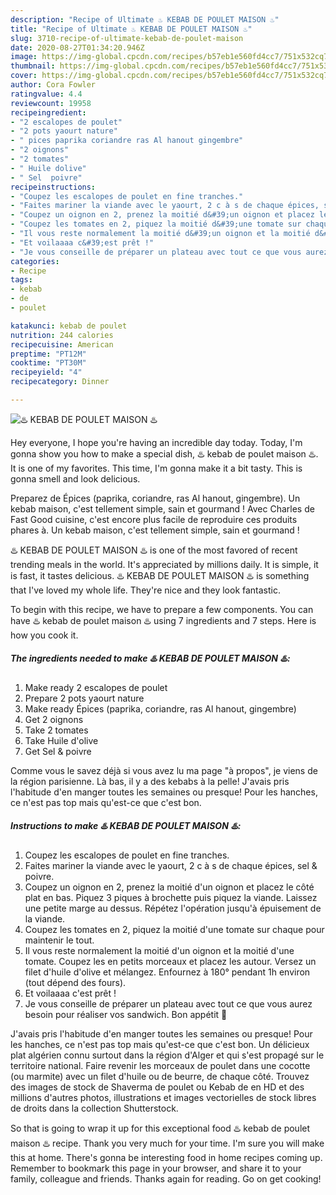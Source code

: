 ```yaml
---
description: "Recipe of Ultimate ♨️ KEBAB DE POULET MAISON ♨️"
title: "Recipe of Ultimate ♨️ KEBAB DE POULET MAISON ♨️"
slug: 3710-recipe-of-ultimate-kebab-de-poulet-maison
date: 2020-08-27T01:34:20.946Z
image: https://img-global.cpcdn.com/recipes/b57eb1e560fd4cc7/751x532cq70/♨️-kebab-de-poulet-maison-♨️-photo-principale-de-la-recette.jpg
thumbnail: https://img-global.cpcdn.com/recipes/b57eb1e560fd4cc7/751x532cq70/♨️-kebab-de-poulet-maison-♨️-photo-principale-de-la-recette.jpg
cover: https://img-global.cpcdn.com/recipes/b57eb1e560fd4cc7/751x532cq70/♨️-kebab-de-poulet-maison-♨️-photo-principale-de-la-recette.jpg
author: Cora Fowler
ratingvalue: 4.4
reviewcount: 19958
recipeingredient:
- "2 escalopes de poulet"
- "2 pots yaourt nature"
- " pices paprika coriandre ras Al hanout gingembre"
- "2 oignons"
- "2 tomates"
- " Huile dolive"
- " Sel  poivre"
recipeinstructions:
- "Coupez les escalopes de poulet en fine tranches."
- "Faites mariner la viande avec le yaourt, 2 c à s de chaque épices, sel &amp; poivre."
- "Coupez un oignon en 2, prenez la moitié d&#39;un oignon et placez le côté plat en bas. Piquez 3 piques à brochette puis piquez la viande. Laissez une petite marge au dessus. Répétez l&#39;opération jusqu&#39;à épuisement de la viande."
- "Coupez les tomates en 2, piquez la moitié d&#39;une tomate sur chaque pour maintenir le tout."
- "Il vous reste normalement la moitié d&#39;un oignon et la moitié d&#39;une tomate. Coupez les en petits morceaux et placez les autour. Versez un filet d&#39;huile d&#39;olive et mélangez. Enfournez à 180° pendant 1h environ (tout dépend des fours)."
- "Et voilaaaa c&#39;est prêt !"
- "Je vous conseille de préparer un plateau avec tout ce que vous aurez besoin pour réaliser vos sandwich. Bon appétit 🌹"
categories:
- Recipe
tags:
- kebab
- de
- poulet

katakunci: kebab de poulet 
nutrition: 244 calories
recipecuisine: American
preptime: "PT12M"
cooktime: "PT30M"
recipeyield: "4"
recipecategory: Dinner

---
```



![♨️ KEBAB DE POULET MAISON ♨️](https://img-global.cpcdn.com/recipes/b57eb1e560fd4cc7/751x532cq70/♨️-kebab-de-poulet-maison-♨️-photo-principale-de-la-recette.jpg)

Hey everyone, I hope you're having an incredible day today. Today, I'm gonna show you how to make a special dish, ♨️ kebab de poulet maison ♨️. It is one of my favorites. This time, I'm gonna make it a bit tasty. This is gonna smell and look delicious.

Preparez de Épices (paprika, coriandre, ras Al hanout, gingembre). Un kebab maison, c&#39;est tellement simple, sain et gourmand ! Avec Charles de Fast Good cuisine, c&#39;est encore plus facile de reproduire ces produits phares à. Un kebab maison, c&#39;est tellement simple, sain et gourmand !

♨️ KEBAB DE POULET MAISON ♨️ is one of the most favored of recent trending meals in the world. It's appreciated by millions daily. It is simple, it is fast, it tastes delicious. ♨️ KEBAB DE POULET MAISON ♨️ is something that I've loved my whole life. They're nice and they look fantastic.


To begin with this recipe, we have to prepare a few components. You can have ♨️ kebab de poulet maison ♨️ using 7 ingredients and 7 steps. Here is how you cook it.

<!--inarticleads1-->

##### The ingredients needed to make ♨️ KEBAB DE POULET MAISON ♨️:

1. Make ready 2 escalopes de poulet
1. Prepare 2 pots yaourt nature
1. Make ready  Épices (paprika, coriandre, ras Al hanout, gingembre)
1. Get 2 oignons
1. Take 2 tomates
1. Take  Huile d&#39;olive
1. Get  Sel &amp; poivre


Comme vous le savez déjà si vous avez lu ma page &#34;à propos&#34;, je viens de la région parisienne. Là bas, il y a des kebabs à la pelle! J&#39;avais pris l&#39;habitude d&#39;en manger toutes les semaines ou presque! Pour les hanches, ce n&#39;est pas top mais qu&#39;est-ce que c&#39;est bon. 

<!--inarticleads2-->

##### Instructions to make ♨️ KEBAB DE POULET MAISON ♨️:

1. Coupez les escalopes de poulet en fine tranches.
1. Faites mariner la viande avec le yaourt, 2 c à s de chaque épices, sel &amp; poivre.
1. Coupez un oignon en 2, prenez la moitié d&#39;un oignon et placez le côté plat en bas. Piquez 3 piques à brochette puis piquez la viande. Laissez une petite marge au dessus. Répétez l&#39;opération jusqu&#39;à épuisement de la viande.
1. Coupez les tomates en 2, piquez la moitié d&#39;une tomate sur chaque pour maintenir le tout.
1. Il vous reste normalement la moitié d&#39;un oignon et la moitié d&#39;une tomate. Coupez les en petits morceaux et placez les autour. Versez un filet d&#39;huile d&#39;olive et mélangez. Enfournez à 180° pendant 1h environ (tout dépend des fours).
1. Et voilaaaa c&#39;est prêt !
1. Je vous conseille de préparer un plateau avec tout ce que vous aurez besoin pour réaliser vos sandwich. Bon appétit 🌹


J&#39;avais pris l&#39;habitude d&#39;en manger toutes les semaines ou presque! Pour les hanches, ce n&#39;est pas top mais qu&#39;est-ce que c&#39;est bon. Un délicieux plat algérien connu surtout dans la région d&#39;Alger et qui s&#39;est propagé sur le territoire national. Faire revenir les morceaux de poulet dans une cocotte (ou marmite) avec un filet d&#39;huile ou de beurre, de chaque côté. Trouvez des images de stock de Shaverma de poulet ou Kebab de en HD et des millions d&#39;autres photos, illustrations et images vectorielles de stock libres de droits dans la collection Shutterstock. 

So that is going to wrap it up for this exceptional food ♨️ kebab de poulet maison ♨️ recipe. Thank you very much for your time. I'm sure you will make this at home. There's gonna be interesting food in home recipes coming up. Remember to bookmark this page in your browser, and share it to your family, colleague and friends. Thanks again for reading. Go on get cooking!
